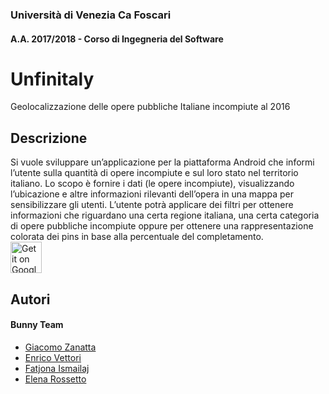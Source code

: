 ### Università di Venezia Ca Foscari
#### A.A. 2017/2018 - Corso di Ingegneria del Software

# Unfinitaly
Geolocalizzazione delle opere pubbliche Italiane incompiute al 2016

## Descrizione
Si vuole sviluppare un’applicazione per la piattaforma Android che informi l’utente sulla quantità di opere incompiute e sul loro stato nel territorio italiano. Lo scopo è fornire i dati (le opere incompiute), visualizzando l’ubicazione e altre informazioni rilevanti dell’opera in una mappa per sensibilizzare gli utenti. L’utente potrà applicare dei filtri per ottenere informazioni che riguardano una certa regione italiana, una certa categoria di opere pubbliche incompiute oppure per ottenere una rappresentazione colorata dei pins in base alla percentuale del completamento.</br>
<a href="https://play.google.com/store/apps/details?id=it.unive.dais.bunnyteam.unfinitaly.app"><img alt="Get it on Google Play" src="https://play.google.com/intl/en_us/badges/images/generic/en-play-badge.png" height=50px /></a>
## Autori
#### Bunny Team
- [Giacomo Zanatta](https://github.com/giacomozanatta)
- [Enrico Vettori](https://github.com/enricovettori93)
- [Fatjona Ismailaj](https://github.com/jonais)
- [Elena Rossetto](https://github.com/elenaross)


